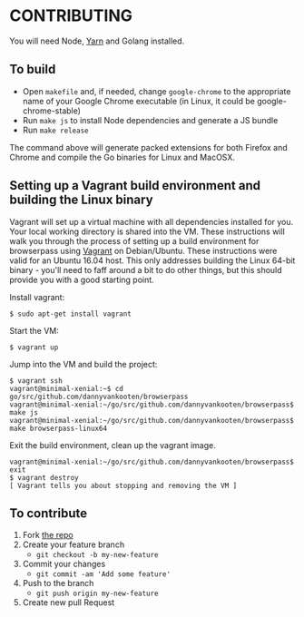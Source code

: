 # CONTRIBUTING

You will need Node, [Yarn](https://yarnpkg.com/) and Golang installed.

## To build
- Open `makefile` and, if needed, change `google-chrome` to the appropriate name of your Google Chrome executable (in Linux, it could be google-chrome-stable)
- Run `make js` to install Node dependencies and generate a JS bundle
- Run `make release`

The command above will generate packed extensions for both Firefox and Chrome and compile the Go binaries for Linux and MacOSX.

## Setting up a Vagrant build environment and building the Linux binary

Vagrant will set up a virtual machine with all dependencies installed for you. Your local working directory is shared into the VM.
These instructions will walk you through the process of setting up a build environment for browserpass using [Vagrant](https://www.vagrantup.com/) on Debian/Ubuntu. These instructions were valid for an Ubuntu 16.04 host. This only addresses building the Linux 64-bit binary - you'll need to faff around a bit to do other things, but this should provide you with a good starting point.

Install vagrant:
```shell
$ sudo apt-get install vagrant
```

Start the VM:
```shell
$ vagrant up
```

Jump into the VM and build the project:
```shell
$ vagrant ssh
vagrant@minimal-xenial:~$ cd go/src/github.com/dannyvankooten/browserpass
vagrant@minimal-xenial:~/go/src/github.com/dannyvankooten/browserpass$ make js
vagrant@minimal-xenial:~/go/src/github.com/dannyvankooten/browserpass$ make browserpass-linux64
```

Exit the build environment, clean up the vagrant image.
```shell
vagrant@minimal-xenial:~/go/src/github.com/dannyvankooten/browserpass$ exit
$ vagrant destroy
[ Vagrant tells you about stopping and removing the VM ]
```

## To contribute

1. Fork [the repo](https://github.com/dannyvankooten/browserpass)
2. Create your feature branch
   * `git checkout -b my-new-feature`
3. Commit your changes
   * `git commit -am 'Add some feature'`
4. Push to the branch
   * `git push origin my-new-feature`
5. Create new pull Request
